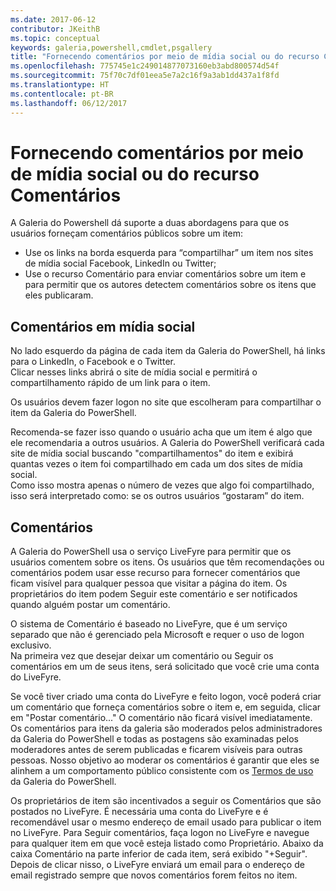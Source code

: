 ```yaml
---
ms.date: 2017-06-12
contributor: JKeithB
ms.topic: conceptual
keywords: galeria,powershell,cmdlet,psgallery
title: "Fornecendo comentários por meio de mídia social ou do recurso Comentários"
ms.openlocfilehash: 775745e1c249014877073160eb3abd800574d54f
ms.sourcegitcommit: 75f70c7df01eea5e7a2c16f9a3ab1dd437a1f8fd
ms.translationtype: HT
ms.contentlocale: pt-BR
ms.lasthandoff: 06/12/2017
---
```

<a id="providing-feedback-via-social-media-or-comments" class="xliff"></a>
# Fornecendo comentários por meio de mídia social ou do recurso Comentários

A Galeria do Powershell dá suporte a duas abordagens para que os usuários forneçam comentários públicos sobre um item:

* Use os links na borda esquerda para “compartilhar” um item nos sites de mídia social Facebook, LinkedIn ou Twitter;
* Use o recurso Comentário para enviar comentários sobre um item e para permitir que os autores detectem comentários sobre os itens que eles publicaram.

<a id="social-media-feedback" class="xliff"></a>
## Comentários em mídia social
No lado esquerdo da página de cada item da Galeria do PowerShell, há links para o LinkedIn, o Facebook e o Twitter.   
Clicar nesses links abrirá o site de mídia social e permitirá o compartilhamento rápido de um link para o item.

Os usuários devem fazer logon no site que escolheram para compartilhar o item da Galeria do PowerShell.     

Recomenda-se fazer isso quando o usuário acha que um item é algo que ele recomendaria a outros usuários. A Galeria do PowerShell verificará cada site de mídia social buscando "compartilhamentos" do item e exibirá quantas vezes o item foi compartilhado em cada um dos sites de mídia social.  
Como isso mostra apenas o número de vezes que algo foi compartilhado, isso será interpretado como: se os outros usuários “gostaram” do item.


<a id="comments" class="xliff"></a>
## Comentários
A Galeria do PowerShell usa o serviço LiveFyre para permitir que os usuários comentem sobre os itens.
Os usuários que têm recomendações ou comentários podem usar esse recurso para fornecer comentários que ficam visível para qualquer pessoa que visitar a página do item.
Os proprietários do item podem Seguir este comentário e ser notificados quando alguém postar um comentário. 

O sistema de Comentário é baseado no LiveFyre, que é um serviço separado que não é gerenciado pela Microsoft e requer o uso de logon exclusivo.  
Na primeira vez que desejar deixar um comentário ou Seguir os comentários em um de seus itens, será solicitado que você crie uma conta do LiveFyre.

Se você tiver criado uma conta do LiveFyre e feito logon, você poderá criar um comentário que forneça comentários sobre o item e, em seguida, clicar em "Postar comentário..." O comentário não ficará visível imediatamente. Os comentários para itens da galeria são moderados pelos administradores da Galeria do PowerShell e todas as postagens são examinadas pelos moderadores antes de serem publicadas e ficarem visíveis para outras pessoas.
Nosso objetivo ao moderar os comentários é garantir que eles se alinhem a um comportamento público consistente com os [Termos de uso](https://www.powershellgallery.com/policies/Terms) da Galeria do PowerShell.  

Os proprietários de item são incentivados a seguir os Comentários que são postados no LiveFyre. É necessária uma conta do LiveFyre e é recomendável usar o mesmo endereço de email usado para publicar o item no LiveFyre. Para Seguir comentários, faça logon no LiveFyre e navegue para qualquer item em que você esteja listado como Proprietário. Abaixo da caixa Comentário na parte inferior de cada item, será exibido "+Seguir". Depois de clicar nisso, o LiveFyre enviará um email para o endereço de email registrado sempre que novos comentários forem feitos no item.

